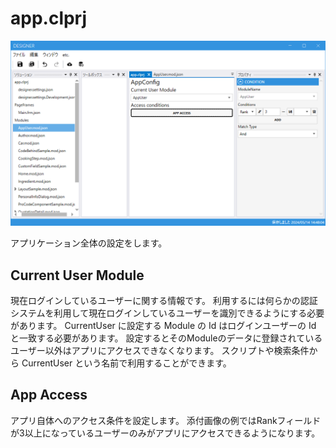 # app.clprj

<img src="images/app_clproj.png">

アプリケーション全体の設定をします。

## Current User Module
現在ログインしているユーザーに関する情報です。
利用するには何らかの認証システムを利用して現在ログインしているユーザーを識別できるようにする必要があります。
CurrentUser に設定する Module の Id はログインユーザーの Id と一致する必要があります。
設定するとそのModuleのデータに登録されているユーザー以外はアプリにアクセスできなくなります。
スクリプトや検索条件から CurrentUser という名前で利用することができます。

## App Access
アプリ自体へのアクセス条件を設定します。
添付画像の例ではRankフィールドが3以上になっているユーザーのみがアプリにアクセスできるようになります。